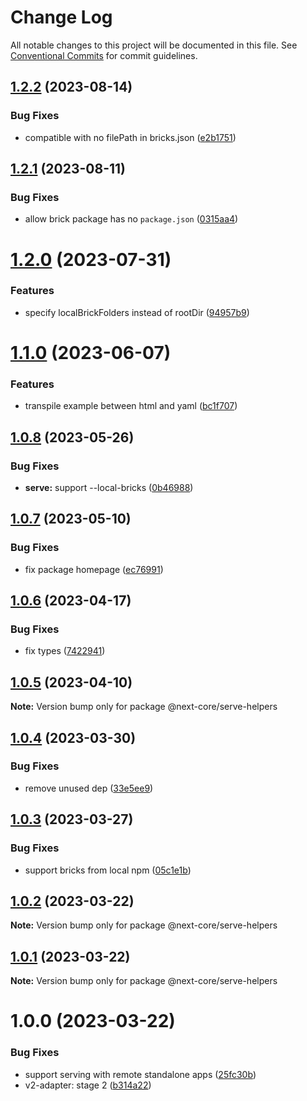 # Change Log

All notable changes to this project will be documented in this file.
See [Conventional Commits](https://conventionalcommits.org) for commit guidelines.

## [1.2.2](https://github.com/easyops-cn/next-core/compare/@next-core/serve-helpers@1.2.1...@next-core/serve-helpers@1.2.2) (2023-08-14)


### Bug Fixes

* compatible with no filePath in bricks.json ([e2b1751](https://github.com/easyops-cn/next-core/commit/e2b17515db3d2f07adc8bef942ea122866190a31))





## [1.2.1](https://github.com/easyops-cn/next-core/compare/@next-core/serve-helpers@1.2.0...@next-core/serve-helpers@1.2.1) (2023-08-11)


### Bug Fixes

* allow brick package has no `package.json` ([0315aa4](https://github.com/easyops-cn/next-core/commit/0315aa452f334f7ea7fa8e5de11b7519ac44f2ba))





# [1.2.0](https://github.com/easyops-cn/next-core/compare/@next-core/serve-helpers@1.1.0...@next-core/serve-helpers@1.2.0) (2023-07-31)


### Features

* specify localBrickFolders instead of rootDir ([94957b9](https://github.com/easyops-cn/next-core/commit/94957b907b53d2bcc4226c1df94a33a42bc6856e))





# [1.1.0](https://github.com/easyops-cn/next-core/compare/@next-core/serve-helpers@1.0.8...@next-core/serve-helpers@1.1.0) (2023-06-07)


### Features

* transpile example between html and yaml ([bc1f707](https://github.com/easyops-cn/next-core/commit/bc1f707bd05bf7e45114504bc29765301dfd520e))





## [1.0.8](https://github.com/easyops-cn/next-core/compare/@next-core/serve-helpers@1.0.7...@next-core/serve-helpers@1.0.8) (2023-05-26)


### Bug Fixes

* **serve:** support --local-bricks ([0b46988](https://github.com/easyops-cn/next-core/commit/0b46988a3c1992b4d410bc3d4a94ead0655c3a05))





## [1.0.7](https://github.com/easyops-cn/next-core/compare/@next-core/serve-helpers@1.0.6...@next-core/serve-helpers@1.0.7) (2023-05-10)


### Bug Fixes

* fix package homepage ([ec76991](https://github.com/easyops-cn/next-core/commit/ec76991f1b55bebbced980f43e788070e6d4f2f7))





## [1.0.6](https://github.com/easyops-cn/next-core/compare/@next-core/serve-helpers@1.0.5...@next-core/serve-helpers@1.0.6) (2023-04-17)


### Bug Fixes

* fix types ([7422941](https://github.com/easyops-cn/next-core/commit/742294170a4cbbc810a5e7745dfce2e58ed9085f))





## [1.0.5](https://github.com/easyops-cn/next-core/compare/@next-core/serve-helpers@1.0.4...@next-core/serve-helpers@1.0.5) (2023-04-10)

**Note:** Version bump only for package @next-core/serve-helpers





## [1.0.4](https://github.com/easyops-cn/next-core/compare/@next-core/serve-helpers@1.0.3...@next-core/serve-helpers@1.0.4) (2023-03-30)

### Bug Fixes

- remove unused dep ([33e5ee9](https://github.com/easyops-cn/next-core/commit/33e5ee99eade20a30059f419f5c54e47808aa4bb))

## [1.0.3](https://github.com/easyops-cn/next-core/compare/@next-core/serve-helpers@1.0.2...@next-core/serve-helpers@1.0.3) (2023-03-27)

### Bug Fixes

- support bricks from local npm ([05c1e1b](https://github.com/easyops-cn/next-core/commit/05c1e1b12afd11dabf132a235c2d8eca0f0bfad8))

## [1.0.2](https://github.com/easyops-cn/next-core/compare/@next-core/serve-helpers@1.0.1...@next-core/serve-helpers@1.0.2) (2023-03-22)

**Note:** Version bump only for package @next-core/serve-helpers

## [1.0.1](https://github.com/easyops-cn/next-core/compare/@next-core/serve-helpers@1.0.0...@next-core/serve-helpers@1.0.1) (2023-03-22)

**Note:** Version bump only for package @next-core/serve-helpers

# 1.0.0 (2023-03-22)

### Bug Fixes

- support serving with remote standalone apps ([25fc30b](https://github.com/easyops-cn/next-core/commit/25fc30b9c95248480c222a7e79cb682b1466b9aa))
- v2-adapter: stage 2 ([b314a22](https://github.com/easyops-cn/next-core/commit/b314a2296d18d0fa2e4cdf2338b2de9c78183139))
